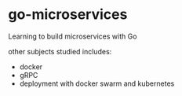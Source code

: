 # go-microservices
Learning to build microservices with Go

other subjects studied includes:
  - docker
  - gRPC
  - deployment with docker swarm and kubernetes
